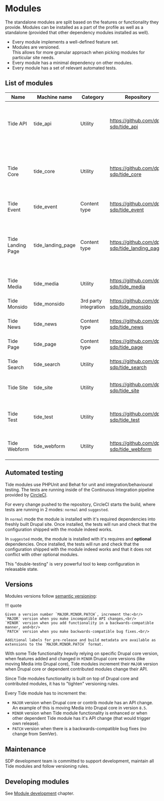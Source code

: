 # Modules

The standalone modules are split based on the features or functionality they 
provide. Modules can be installed as a part of the profile as well as a 
standalone (provided that other dependency modules installed as well).
 
- Every module implements a well-defined feature set.  
- Modules are versioned.<br/>
  This allows for more granular approach when picking modules for particular 
  site needs.
- Every module has a minimal dependency on other modules. 
- Every module has a set of relevant automated tests.  

## List of modules

| Name              | Machine name      | Category              | Repository                                   | Description                                                                                                   | 
|-------------------|-------------------|-----------------------|----------------------------------------------|---------------------------------------------------------------------------------------------------------------| 
| Tide API          | tide_api          | Utility               | https://github.com/dpc-sdp/tide_api          | Exposes content entities to API endpoints. it is required for sites running headless.                         | 
| Tide Core         | tide_core         | Utility               | https://github.com/dpc-sdp/tide_core         | Configurations and settings for Tide distribution. Dependency module for any other Tide module.               | 
| Tide Event        | tide_event        | Content type          | https://github.com/dpc-sdp/tide_event        | Event content type and fields.                                                                                | 
| Tide Landing Page | tide_landing_page | Content type          | https://github.com/dpc-sdp/tide_landing_page | "Landing page content type with fields. Based on paragrpahs, it allows to create pages with complex layouts." | 
| Tide Media        | tide_media        | Utility               | https://github.com/dpc-sdp/tide_media        | Media types and configurations.                                                                               | 
| Tide Monsido      | tide_monsido      | 3rd party integration | https://github.com/dpc-sdp/tide_monsido      | Integration with Monsido platform.                                                                            | 
| Tide News         | tide_news         | Content type          | https://github.com/dpc-sdp/tide_news         | Event content type and fields.                                                                                | 
| Tide Page         | tide_page         | Content type          | https://github.com/dpc-sdp/tide_page         | Page content type and fields.                                                                                 | 
| Tide Search       | tide_search       | Utility               | https://github.com/dpc-sdp/tide_search       | Search configurations and settings.                                                                           | 
| Tide Site         | tide_site         | Utility               | https://github.com/dpc-sdp/tide_site         | Multi-site and multi-section content sharing.                                                                 | 
| Tide Test         | tide_test         | Utility               | https://github.com/dpc-sdp/tide_test         | Test content type and helpers used to test other modules.                                                     | 
| Tide Webform      | tide_webform      | Utility               | https://github.com/dpc-sdp/tide_webform      | Forms supports such as Content Rating form.                                                                   |  

## Automated testing

Tide modules use PHPUnit and Behat for unit and integration/behavioural 
testing. The tests are running inside of the Continuous Integration pipeline 
provided by [CircleCI](https://circleci.com). 

For every change pushed to the repository, CircleCI starts the build, where 
tests are running in 2 modes: `normal` and `suggested`. 

In `normal` mode the module is installed with it's required dependencies into
freshly built Drupal site. Once installed, the tests will run and check that 
the configuration shipped with the module indeed works.

In `suggested` mode, the module is installed with it's requires and **optional**
dependencies. Once installed, the tests will run and check that the  
configuration shipped with the module indeed works and that it does not conflict
with other optional modules.

This "double-testing" is very powerful tool to keep configuration in 
releasable state.

## Versions
Modules versions follow [semantic versioning](https://semver.org/):

!!! quote
    
    Given a version number `MAJOR.MINOR.PATCH`, increment the:<br/>
    `MAJOR` version when you make incompatible API changes,<br/>
    `MINOR` version when you add functionality in a backwards-compatible 
    manner, and<br/>
    `PATCH` version when you make backwards-compatible bug fixes.<br/>
    
    Additional labels for pre-release and build metadata are available as 
    extensions to the `MAJOR.MINOR.PATCH` format.

With some Tide functionality heavily relying on specific Drupal core 
version, when features added and changed in `MINOR` Drupal core 
versions (like moving Media into Drupal core), Tide modules increment 
their `MAJOR` version when Drupal core or dependent contributed modules change 
their API.

Since Tide modules functionality is built on top of Drupal core and contributed 
modules, it has to "tighten" versioning rules.

Every Tide module has to increment the:

- `MAJOR` version when Drupal core or contrib module has an API change. An 
  example of this is moving Media into Drupal core in version `8.5`.
- `MINOR` version when Tide module functionality is enhanced or when other 
  dependent Tide module has it's API change (that would trigger own release).   
- `PATCH` version when there is a backwards-compatible bug fixes (no change 
  from SemVer).

## Maintenance 
SDP development team is committed to support development, maintain all 
Tide modules and follow versioning rules.

## Developing modules
See [Module development](../../development/content-repository/module-development) chapter.
